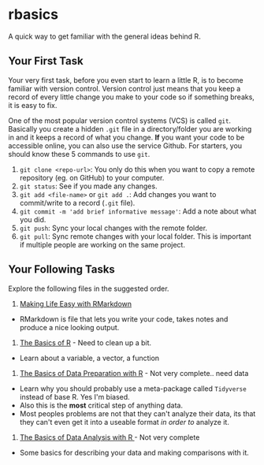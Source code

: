 # rbasics

A quick way to get familiar with the general ideas behind R.


## Your First Task

Your very first task, before you even start to learn a little R, is to become familiar with version control. Version control just means that you keep a record of every little change you make to your code so if something breaks, it is easy to fix.

One of the most popular version control systems (VCS) is called `git`. Basically you create a hidden `.git` file in a directory/folder you are working in and it keeps a record of what you change. **If** you want your code to be accessible online, you can also use the service Github. For starters, you should know these 5 commands to use `git`.

1. `git clone <repo-url>`: You only do this when you want to copy a remote repository (eg. on GitHub) to your computer.
1. `git status`: See if you made any changes.
1. `git add <file-name>` or `git add .`: Add changes you want to commit/write to a record (`.git` file).
1. `git commit -m 'add brief informative message'`: Add a note about what you did.
1. `git push`: Sync your local changes with the remote folder.
1. `git pull`: Sync remote changes with your local folder. This is important if multiple people are working on the same project.

## Your Following Tasks

Explore the following files in the suggested order.

1. [Making Life Easy with RMarkdown](example_r_markdown.Rmd)
  - RMarkdown is file that lets you write your code, takes notes and produce a nice looking output.
  
1. [The Basics of R](r_basics.Rmd) - Need to clean up a bit.
  - Learn about a variable, a vector, a function
  
1. [The Basics of Data Preparation with R](data_preparation_basics.Rmd) - Not very complete.. need data
  - Learn why you should probably use a meta-package called `Tidyverse` instead of base R. Yes I'm biased.
  - Also this is the **most** critical step of anything data. 
  - Most peoples problems are not that they can't analyze their data, its that they can't even get it into a useable format *in order to* analyze it.
  
1. [The Basics of Data Analysis with R ](data_analysis_basics.Rmd) - Not very complete
  - Some basics for describing your data and making comparisons with it.

